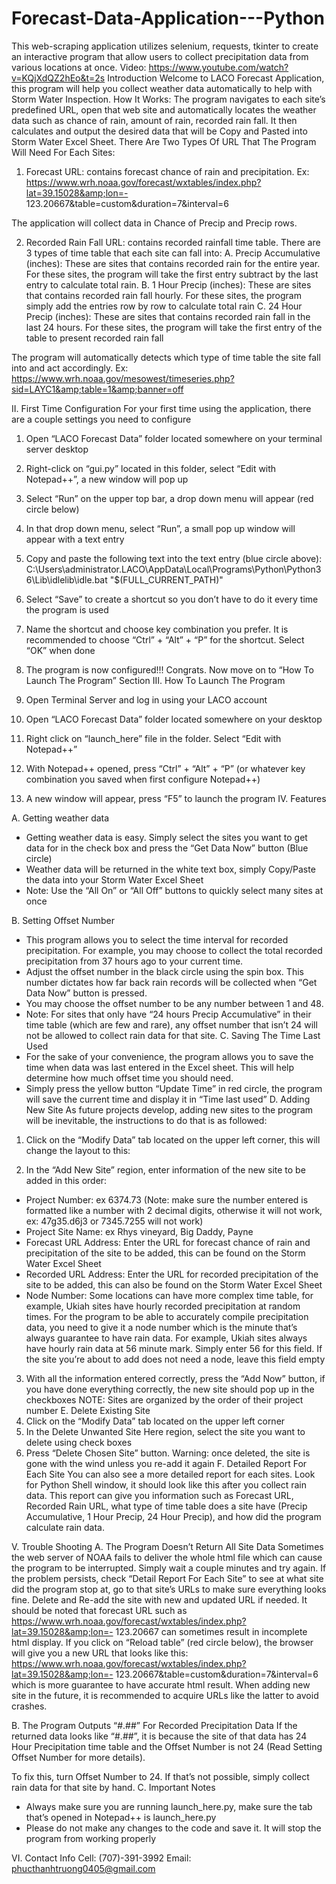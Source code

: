# Forecast-Data-Application---Python
This web-scraping application utilizes selenium, requests, tkinter to create an interactive program that allow users to collect precipitation data from various locations at once.
Video: https://www.youtube.com/watch?v=KQjXdQZ2hEo&t=2s
Introduction
Welcome to LACO Forecast Application, this program will help you collect weather data
automatically to help with Storm Water Inspection.
How It Works:
The program navigates to each site’s predefined URL, open that web site and automatically
locates the weather data such as chance of rain, amount of rain, recorded rain fall. It then
calculates and output the desired data that will be Copy and Pasted into Storm Water Excel
Sheet.
There Are Two Types Of URL That The Program Will Need For Each Sites:
1. Forecast URL: contains forecast chance of rain and precipitation. Ex:
https://www.wrh.noaa.gov/forecast/wxtables/index.php?lat=39.15028&amp;lon=-
123.20667&amp;table=custom&amp;duration=7&amp;interval=6

The application will collect data in Chance of Precip and Precip rows.

2. Recorded Rain Fall URL: contains recorded rainfall time table. There are 3 types of time
table that each site can fall into:
A. Precip Accumulative (inches): These are sites that contains recorded rain for the
entire year. For these sites, the program will take the first entry subtract by the last
entry to calculate total rain.
B. 1 Hour Precip (inches): These are sites that contains recorded rain fall hourly. For
these sites, the program simply add the entries row by row to calculate total rain
C. 24 Hour Precip (inches): These are sites that contains recorded rain fall in the last 24
hours. For these sites, the program will take the first entry of the table to present
recorded rain fall

The program will automatically detects which type of time table the site fall into and act
accordingly. Ex:
https://www.wrh.noaa.gov/mesowest/timeseries.php?sid=LAYC1&amp;table=1&amp;banner=off

II. First Time Configuration
For your first time using the application, there are a couple settings you need to configure
1. Open “LACO Forecast Data” folder located somewhere on your terminal server desktop
2. Right-click on “gui.py” located in this folder, select “Edit with Notepad++”, a new window
will pop up
3. Select “Run” on the upper top bar, a drop down menu will appear (red circle below)
4. In that drop down menu, select “Run”, a small pop up window will appear with a text entry

5. Copy and paste the following text into the text entry (blue circle above):
C:\Users\administrator.LACO\AppData\Local\Programs\Python\Python36\Lib\idlelib\idle.bat
&quot;$(FULL_CURRENT_PATH)&quot;
6. Select “Save” to create a shortcut so you don’t have to do it every time the program is used
7. Name the shortcut and choose key combination you prefer. It is recommended to choose
“Ctrl” + “Alt” + “P” for the shortcut. Select “OK” when done

8. The program is now configured!!! Congrats. Now move on to “How To Launch The Program”
Section
III. How To Launch The Program
1. Open Terminal Server and log in using your LACO account
2. Open “LACO Forecast Data” folder located somewhere on your desktop
3. Right click on “launch_here” file in the folder. Select “Edit with Notepad++”
4. With Notepad++ opened, press “Ctrl” + “Alt” + “P” (or whatever key combination you saved
when first configure Notepad++)
5. A new window will appear, press “F5” to launch the program
IV. Features

A. Getting weather data
- Getting weather data is easy. Simply select the sites you want to get data for in the
check box and press the “Get Data Now” button (Blue circle)
- Weather data will be returned in the white text box, simply Copy/Paste the data
into your Storm Water Excel Sheet
- Note: Use the “All On” or “All Off” buttons to quickly select many sites at once

B. Setting Offset Number
- This program allows you to select the time interval for recorded precipitation. For
example, you may choose to collect the total recorded precipitation from 37 hours
ago to your current time.
- Adjust the offset number in the black circle using the spin box. This number dictates
how far back rain records will be collected when “Get Data Now” button is pressed.
- You may choose the offset number to be any number between 1 and 48.
- Note: For sites that only have “24 hours Precip Accumulative” in their time table
(which are few and rare), any offset number that isn’t 24 will not be allowed to
collect rain data for that site.
C. Saving The Time Last Used
- For the sake of your convenience, the program allows you to save the time when
data was last entered in the Excel sheet. This will help determine how much offset
time you should need.
- Simply press the yellow button “Update Time” in red circle, the program will save
the current time and display it in “Time last used”
D. Adding New Site
As future projects develop, adding new sites to the program will be inevitable, the
instructions to do that is as followed:
1. Click on the “Modify Data” tab located on the upper left corner, this will change the
layout to this:

2. In the “Add New Site” region, enter information of the new site to be added in this
order:
- Project Number: ex 6374.73 (Note: make sure the number entered is formatted like
a number with 2 decimal digits, otherwise it will not work, ex: 47g35.d6j3 or
7345.7255 will not work)
- Project Site Name: ex Rhys vineyard, Big Daddy, Payne
- Forecast URL Address: Enter the URL for forecast chance of rain and precipitation of
the site to be added, this can be found on the Storm Water Excel Sheet
- Recorded URL Address: Enter the URL for recorded precipitation of the site to be
added, this can also be found on the Storm Water Excel Sheet
- Node Number: Some locations can have more complex time table, for example,
Ukiah sites have hourly recorded precipitation at random times. For the program to
be able to accurately compile precipitation data, you need to give it a node number
which is the minute that’s always guarantee to have rain data. For example, Ukiah
sites always have hourly rain data at 56 minute mark. Simply enter 56 for this field.
If the site you’re about to add does not need a node, leave this field empty
3. With all the information entered correctly, press the “Add Now” button, if you have
done everything correctly, the new site should pop up in the checkboxes
NOTE: Sites are organized by the order of their project number
E. Delete Existing Site
1. Click on the “Modify Data” tab located on the upper left corner
2. In the Delete Unwanted Site Here region, select the site you want to delete using
check boxes
3. Press “Delete Chosen Site” button. Warning: once deleted, the site is gone with the
wind unless you re-add it again
F. Detailed Report For Each Site
You can also see a more detailed report for each sites. Look for Python Shell window, it
should look like this after you collect rain data. This report can give you information
such as Forecast URL, Recorded Rain URL, what type of time table does a site have
(Precip Accumulative, 1 Hour Precip, 24 Hour Precip), and how did the program
calculate rain data.

V. Trouble Shooting
A. The Program Doesn’t Return All Site Data
Sometimes the web server of NOAA fails to deliver the whole html file which can cause
the program to be interrupted. Simply wait a couple minutes and try again. If the
problem persists, check “Detail Report For Each Site” to see at what site did the
program stop at, go to that site’s URLs to make sure everything looks fine. Delete and
Re-add the site with new and updated URL if needed.
It should be noted that forecast URL such as
https://www.wrh.noaa.gov/forecast/wxtables/index.php?lat=39.15028&amp;lon=-
123.20667 can sometimes result in incomplete html display. If you click on “Reload
table” (red circle below), the browser will give you a new URL that looks like this:
https://www.wrh.noaa.gov/forecast/wxtables/index.php?lat=39.15028&amp;lon=-
123.20667&amp;table=custom&amp;duration=7&amp;interval=6 which is more guarantee to have
accurate html result. When adding new site in the future, it is recommended to acquire
URLs like the latter to avoid crashes.

B. The Program Outputs “#.##” For Recorded Precipitation Data
If the returned data looks like “#.##”, it is because the site of that data has 24 Hour
Precipitation time table and the Offset Number is not 24 (Read Setting Offset Number
for more details).

To fix this, turn Offset Number to 24. If that’s not possible, simply collect rain data for
that site by hand.
C. Important Notes
- Always make sure you are running launch_here.py, make sure the tab that’s opened
in Notepad++ is launch_here.py
- Please do not make any changes to the code and save it. It will stop the program
from working properly

VI. Contact Info
Cell: (707)-391-3992
Email: phucthanhtruong0405@gmail.com
